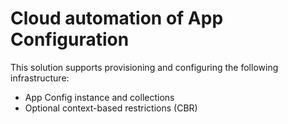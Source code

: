 # Cloud automation of App Configuration

This solution supports provisioning and configuring the following infrastructure:

- App Config instance and collections
- Optional context-based restrictions (CBR)
